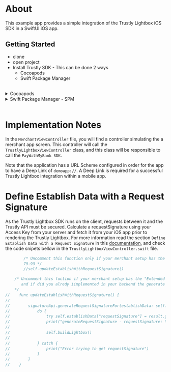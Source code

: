 # About

This example app provides a simple integration of the Trustly Lightbox iOS SDK in a SwiftUI iOS app. 

## Getting Started

- clone
- open project
- Install Trustly SDK - This can be done 2 ways
    - Cocoapods
    - Swift Package Manager

<br />

<details>
<summary>Cocoapods</summary>
<br />

TrustlySDK is available through [CocoaPods](https://cocoapods.org). To install
it, simply add the following line to your Podfile:

```ruby
pod 'TrustlySDK'
```

In order to develop or test against an unreleased version of this SDK it is possible to install the pod from a branch of this repo:
```ruby
pod 'TrustlySDK', :git => 'https://github.com/TrustlyInc/trustly-ios.git', :branch => '<BRANCH_NAME>'
```
</details>

<details>
<summary>Swift Package Manager - SPM</summary>
<br />

TrustlySDK is available through [Swift Package Manager](https://www.swift.org/package-manager/). To install it from Xcode simply click on File -> Add packages -> Search or Enter Package URL, paste the github url about this package `https://github.com/TrustlyInc/trustly-ios.git`:

![Add package url](resources/swift_package_manager.png)

For production choose the `main` branch, but in order to develop or test against an unreleased version of this SDK choose the branch listed in the [release version table](#versions).
</details>
<br />


# Implementation Notes

In the `MerchantViewController` file, you will find a controller simulating the a merchant app screen. This controller will call the `TrustlyLightboxViewController` class, and this class will be responsible to call the `PayWithMyBank SDK`.

Note that the application has a URL Scheme configured in order for the app to have a Deep Link of `demoapp://`. A Deep Link is required for a successful Trustly Lightbox integration within a mobile app.

# Define Establish Data with a Request Signature

As the Trustly Lightbox SDK runs on the client, requests between it and the Trustly API must be secured. Calculate a requestSignature using your Access Key from your server and fetch it from your iOS app prior to rendering the Trustly Lightbox. For more information read the section `Define Establish Data with a Request Signature` in this [documentation](https://amer.developers.trustly.com/payments/docs/ios-quickstart#define-establish-data-with-a-request-signature), and check the code snipets bellow in the `TrustlyLightboxViewController.swift` file.

```swift
        /* Uncomment this function only if your merchant setup has the "Extended Security" enable in Admin console, and uncomment the code between the lines
        79-93 */
        //self.updateEstablishWithRequestSignature()
```

```swift
    /* Uncomment this fuction if your merchant setup has the "Extended Security" enable in Admin console,
       and if did you alredy iimplemented in your backend the generate Request Signature endpoint.
    */
//    func updateEstablishWithRequestSignature() {
//        
//        signatureApi.generateRequestSignatureFor(establishData: self.establishData) { (result) in
//            do {
//                try self.establishData["requestSignature"] = result.get()
//                print("generateRequestSignature - requestSignature: \(self.establishData["requestSignature"])")
//                
//                self.buildLightbox()
//                
//            } catch {
//                print("Error trying to get requestSignature")
//            }
//        }
//    }
```
